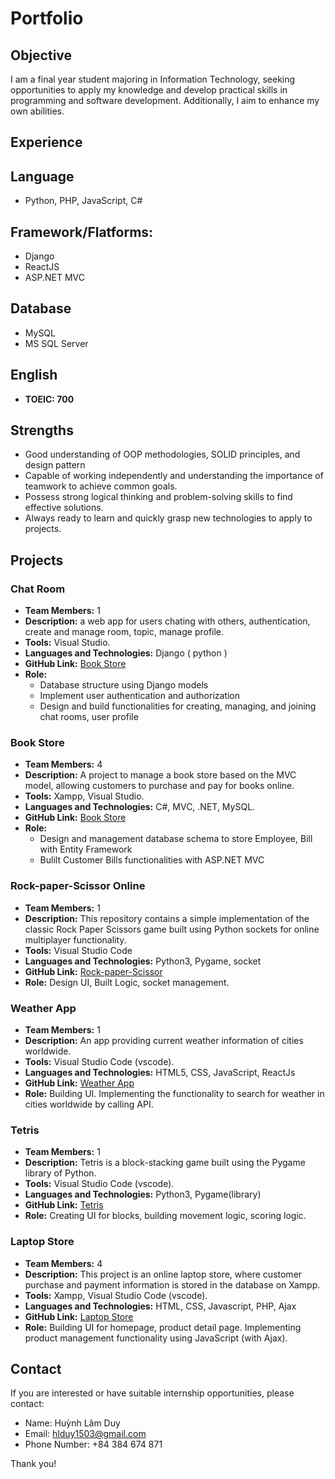 # Portfolio
## Objective
I am a final year student majoring in Information Technology, seeking opportunities to apply my knowledge and develop practical skills in programming and software development. Additionally, I aim to enhance my own abilities.

## Experience
## Language
- Python, PHP, JavaScript, C#
## Framework/Flatforms:
- Django
- ReactJS
- ASP.NET MVC

## Database
- MySQL
- MS SQL Server

## English 
- **TOEIC:  700**

## Strengths
- Good understanding of OOP methodologies, SOLID principles, and design pattern
- Capable of working independently and understanding the importance of teamwork to achieve common goals.
- Possess strong logical thinking and problem-solving skills to find effective solutions.
- Always ready to learn and quickly grasp new technologies to apply to projects.

## Projects
### Chat Room
- **Team Members:** 1
- **Description:** a web app for users chating with others,  authentication, create and manage room, topic, manage profile.
- **Tools:**  Visual Studio.
- **Languages and Technologies:** Django ( python )
- **GitHub Link:** [Book Store](https://github.com/DuyHuynh153/Chat-Room.git)
- **Role:**
  - Database structure using Django models
  - Implement user authentication and authorization
  - Design and build functionalities for creating, managing, and joining chat rooms, user profile
### Book Store
- **Team Members:** 4
- **Description:** A project to manage a book store based on the MVC model, allowing customers to purchase and pay for books online.
- **Tools:** Xampp, Visual Studio.
- **Languages and Technologies:** C#, MVC, .NET, MySQL.
- **GitHub Link:** [Book Store](https://github.com/aydachettit/BookStore_project.git)
- **Role:**
  - Design and management database schema to store Employee, Bill with Entity Framework
  - Bulilt Customer Bills functionalities with ASP.NET MVC 

### Rock-paper-Scissor Online
- **Team Members:** 1
- **Description:** This repository contains a simple implementation of the classic Rock Paper Scissors game built using Python sockets for online multiplayer functionality.
- **Tools:** Visual Studio Code 
- **Languages and Technologies:** Python3, Pygame, socket
- **GitHub Link:** [Rock-paper-Scissor](https://github.com/DuyHuynh153/online-simple-game.git)
- **Role:** Design UI, Built Logic, socket management.
### Weather App
- **Team Members:** 1
- **Description:** An app providing current weather information of cities worldwide.
- **Tools:** Visual Studio Code (vscode).
- **Languages and Technologies:** HTML5, CSS, JavaScript, ReactJs
- **GitHub Link:** [Weather App](https://github.com/DuyHuynh153/Weather-App.git)
- **Role:** Building UI. Implementing the functionality to search for weather in cities worldwide by calling API.

### Tetris
- **Team Members:** 1
- **Description:** Tetris is a block-stacking game built using the Pygame library of Python.
- **Tools:** Visual Studio Code (vscode).
- **Languages and Technologies:** Python3, Pygame(library)
- **GitHub Link:** [Tetris](https://github.com/DuyHuynh153/Tetris.git)
- **Role:** Creating UI for blocks, building movement logic, scoring logic.

### Laptop Store
- **Team Members:** 4
- **Description:** This project is an online laptop store, where customer purchase and payment information is stored in the database on Xampp.
- **Tools:** Xampp, Visual Studio Code (vscode).
- **Languages and Technologies:** HTML, CSS, Javascript, PHP, Ajax
- **GitHub Link:** [Laptop Store](https://github.com/NgKhacDuy/laptopSeller.git)
- **Role:** Building UI for homepage, product detail page. Implementing product management functionality using JavaScript (with Ajax).

## Contact

If you are interested or have suitable internship opportunities, please contact:
- Name: Huỳnh Lâm Duy
- Email: hlduy1503@gmail.com
- Phone Number: +84 384 674 871

Thank you!

